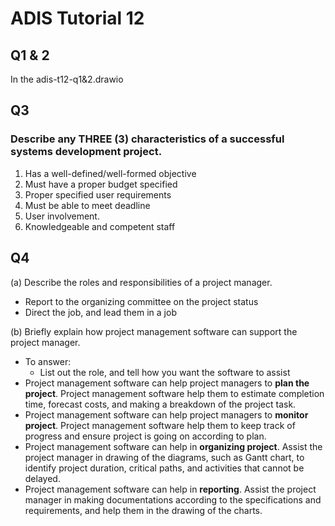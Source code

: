 # ADIS Tutorial 12

## Q1 & 2

In the adis-t12-q1&2.drawio

## Q3 

### Describe any THREE (3) characteristics of a successful systems development project.

1. Has a well-defined/well-formed objective
2. Must have a proper budget specified
3. Proper specified user requirements
4. Must be able to meet deadline
5. User involvement.
6. Knowledgeable and competent staff



## Q4

(a) Describe the roles and responsibilities of a project manager.

- Report to the organizing committee on the project status
- Direct the job, and lead them in a job

(b) Briefly explain how project management software can support the project manager.

- To answer:
  - List out the role, and tell how you want the software to assist
- Project management software can help project managers to **plan the project**. Project management software help them to estimate completion time, forecast costs, and making a breakdown of the project task.
- Project management software can help project managers to **monitor project**. Project management software help them to keep track of progress and ensure project is going on according to plan.
- Project management software can help in **organizing project**. Assist the project manager in drawing of the diagrams, such as Gantt chart, to identify project duration, critical paths, and activities that cannot be delayed.
- Project management software can help in **reporting**. Assist the project manager in making documentations according to the specifications and requirements, and help them in the drawing of the charts.